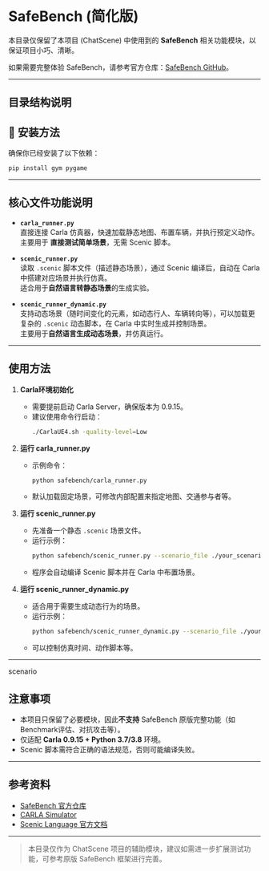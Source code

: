 # SafeBench (简化版)

本目录仅保留了本项目 (ChatScene) 中使用到的 **SafeBench** 相关功能模块，以保证项目小巧、清晰。

如果需要完整体验 SafeBench，请参考官方仓库：[SafeBench GitHub](https://github.com/TRI-ML/safebench)。

---

## 目录结构说明

## 🚀 安装方法

确保你已经安装了以下依赖：

```bash
pip install gym pygame
 ```
---

## 核心文件功能说明

- **`carla_runner.py`**  
  直接连接 Carla 仿真器，快速加载静态地图、布置车辆，并执行预定义动作。  
  主要用于 **直接测试简单场景**，无需 Scenic 脚本。

- **`scenic_runner.py`**  
  读取 `.scenic` 脚本文件（描述静态场景），通过 Scenic 编译后，自动在 Carla 中搭建对应场景并执行仿真。  
  适合用于**自然语言转静态场景**的生成实验。

- **`scenic_runner_dynamic.py`**  
  支持动态场景（随时间变化的元素，如动态行人、车辆转向等），可以加载更复杂的 `.scenic` 动态脚本，在 Carla 中实时生成并控制场景。  
  主要用于**自然语言生成动态场景**，并仿真运行。

---

## 使用方法

1. **Carla环境初始化**
   - 需要提前启动 Carla Server，确保版本为 0.9.15。
   - 建议使用命令行启动：  
     ```bash
     ./CarlaUE4.sh -quality-level=Low
     ```

2. **运行 carla_runner.py**
   - 示例命令：
     ```bash
     python safebench/carla_runner.py
     ```
   - 默认加载固定场景，可修改内部配置来指定地图、交通参与者等。

3. **运行 scenic_runner.py**
   - 先准备一个静态 `.scenic` 场景文件。
   - 运行示例：
     ```bash
     python safebench/scenic_runner.py --scenario_file ./your_scenario.scenic
     ```
   - 程序会自动编译 Scenic 脚本并在 Carla 中布置场景。

4. **运行 scenic_runner_dynamic.py**
   - 适合用于需要生成动态行为的场景。
   - 运行示例：
     ```bash
     python safebench/scenic_runner_dynamic.py --scenario_file ./your_dynamic_scenario.scenic
     ```
   - 可以控制仿真时间、动作脚本等。

---
scenario

## 注意事项

- 本项目只保留了必要模块，因此**不支持** SafeBench 原版完整功能（如 Benchmark评估、对抗攻击等）。
- 仅适配 **Carla 0.9.15 + Python 3.7/3.8** 环境。
- Scenic 脚本需符合正确的语法规范，否则可能编译失败。

---

## 参考资料

- [SafeBench 官方仓库](https://github.com/TRI-ML/safebench)
- [CARLA Simulator](https://carla.org/)
- [Scenic Language 官方文档](https://scenic-lang.readthedocs.io/)

---

> 本目录仅作为 ChatScene 项目的辅助模块，建议如需进一步扩展测试功能，可参考原版 SafeBench 框架进行完善。
